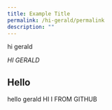 ```yaml
---
title: Example Title
permalink: /hi-gerald/permalink
description: ""
---
```

hi gerald 


*HI GERALD*

## Hello

hello gerald HI I FROM GITHUB
